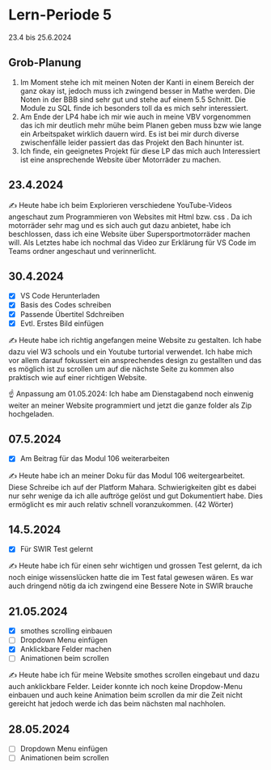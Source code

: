 # Lern-Periode 5

23.4 bis 25.6.2024

## Grob-Planung

1. Im Moment stehe ich mit meinen Noten der Kanti in einem Bereich der ganz okay ist, jedoch muss ich zwingend besser in Mathe werden. Die Noten in der BBB sind sehr gut und stehe auf einem 5.5 Schnitt. Die Module zu SQL finde ich besonders toll da es mich sehr interessiert.
2. Am Ende der LP4 habe ich mir wie auch in meine VBV vorgenommen das ich mir deutlich mehr mühe beim Planen geben muss bzw wie lange ein Arbeitspaket wirklich dauern wird. Es ist bei mir durch diverse zwischenfälle leider passiert das das Projekt den Bach hinunter ist.
3. Ich finde, ein geeignetes Projekt für diese LP das mich auch Interessiert ist eine ansprechende Website über Motorräder zu machen.

## 23.4.2024

✍️ Heute habe ich beim Explorieren verschiedene YouTube-Videos angeschaut zum Programmieren von Websites mit Html bzw. css . Da ich motorräder sehr mag und es sich auch gut dazu anbietet, habe ich beschlossen, dass ich eine Website über Supersportmotorräder machen will. Als Letztes habe ich nochmal das Video zur Erklärung für VS Code im Teams ordner angeschaut und verinnerlicht.

## 30.4.2024

- [x] VS Code Herunterladen
- [x] Basis des Codes schreiben
- [x] Passende Übertitel Sdchreiben
- [x] Evtl. Erstes Bild einfügen

✍️ Heute habe ich richtig angefangen meine Website zu gestalten. Ich habe dazu viel W3 schools und ein Youtube turtorial verwendet. Ich habe mich vor allem darauf fokussiert ein ansprechendes design zu gestallten und das es möglich ist zu scrollen um auf die nächste Seite zu kommen also praktisch wie auf einer richtigen Website.

☝️ Anpassung am 01.05.2024: Ich habe am Dienstagabend noch einwenig weiter an meiner Website programmiert und jetzt die ganze folder als Zip hochgeladen.

## 07.5.2024

- [x] Am Beitrag für das Modul 106 weiterarbeiten


✍️ Heute habe ich an meiner Doku für das Modul 106 weitergearbeitet. Diese Schreibe ich auf der Platform Mahara. Schwierigkeiten gibt es dabei nur sehr wenige da ich alle auftröge gelöst und gut Dokumentiert habe. Dies ermöglicht es mir auch relativ schnell voranzukommen. (42 Wörter)


## 14.5.2024

- [x] Für SWIR Test gelernt
  
✍️ Heute habe ich für einen sehr wichtigen und grossen Test gelernt, da ich noch einige wissenslücken hatte die im Test fatal gewesen wären. Es war auch dringend nötig da ich zwingend eine Bessere Note in SWIR brauche

## 21.05.2024

- [x] smothes scrolling einbauen
- [ ] Dropdown Menu einfügen
- [x] Anklickbare Felder machen
- [ ] Animationen beim scrollen

✍️ Heute habe ich für meine Website smothes scrollen eingebaut und dazu auch anklickbare Felder. Leider konnte ich noch keine Dropdow-Menu einbauen und auch keine Animation beim scrollen da mir die Zeit nicht gereicht hat jedoch werde ich das beim nächsten mal nachholen.


## 28.05.2024

- [ ] Dropdown Menu einfügen
- [ ] Animationen beim scrollen
